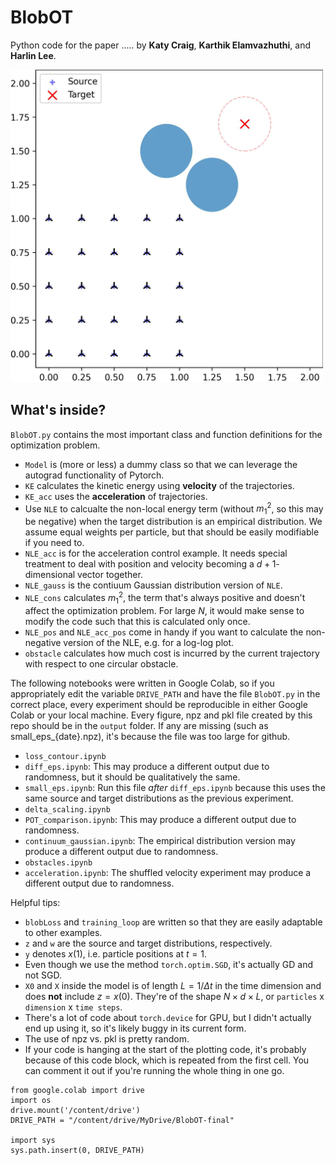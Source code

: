 # BlobOT

Python code for the paper ..... by **Katy Craig**, **Karthik Elamvazhuthi**, and **Harlin Lee**.


<img src="./output/obstacles/obstacles.gif"  width="500" height="500">


## What's inside?

`BlobOT.py` contains the most important class and function definitions for the optimization problem. 
- `Model` is (more or less) a dummy class so that we can leverage the autograd functionality of Pytorch. 
- `KE` calculates the kinetic energy using **velocity** of the trajectories.
- `KE_acc` uses the **acceleration** of trajectories.
- Use `NLE` to calcualte the non-local energy term (without $m_1^2$, so this may be negative) when the target distribution is an empirical distribution. We assume equal weights per particle, but that should be easily modifiable if you need to.
- `NLE_acc` is for the acceleration control example. It needs special treatment to deal with position and velocity becoming a $d+1$-dimensional vector together.
- `NLE_gauss` is the contiuum Gaussian distribution version of `NLE`.
- `NLE_cons` calculates $m_1^2$, the term that's always positive and doesn't affect the optimization problem. For large $N$, it would make sense to modify the code such that this is calculated only once.
- `NLE_pos` and `NLE_acc_pos` come in handy if you want to calculate the non-negative version of the NLE, e.g. for a log-log plot.
- `obstacle` calculates how much cost is incurred by the current trajectory with respect to one circular obstacle.

The following notebooks were written in Google Colab, so if you appropriately edit the variable `DRIVE_PATH` and have the file `BlobOT.py` in the correct place, every experiment should be reproducible in either Google Colab or your local machine. Every figure, npz and pkl file created by this repo should be in the `output` folder. If any are missing (such as small_eps_{date}.npz), it's because the file was too large for github. 
- `loss_contour.ipynb`
- `diff_eps.ipynb`: This may produce a different output due to randomness, but it should be qualitatively the same.
- `small_eps.ipynb`: Run this file *after* `diff_eps.ipynb` because this uses the same source and target distributions as the previous experiment.
- `delta_scaling.ipynb`
- `POT_comparison.ipynb`: This may produce a different output due to randomness.
- `continuum_gaussian.ipynb`: The empirical distribution version may produce a different output due to randomness.
- `obstacles.ipynb`
- `acceleration.ipynb`: The shuffled velocity experiment may produce a different output due to randomness.

Helpful tips:
- `blobLoss` and `training_loop` are written so that they are easily adaptable to other examples.
- `z` and `w` are the source and target distributions, respectively.
- `y` denotes $x(1)$, i.e. particle positions at $t=1$.
- Even though we use the method `torch.optim.SGD`, it's actually GD and not SGD.
- `X0` and `X` inside the model is of length $L = 1/\Delta t$ in the time dimension and does **not** include $z = x(0)$. They're of the shape $N \times d \times L$, or `particles` x `dimension` x `time steps`.
- There's a lot of code about `torch.device` for GPU, but I didn't actually end up using it, so it's likely buggy in its current form.
- The use of npz vs. pkl is pretty random.
- If your code is hanging at the start of the plotting code, it's probably because of this code block, which is repeated from the first cell. You can comment it out if you're running the whole thing in one go.
```
from google.colab import drive
import os
drive.mount('/content/drive')
DRIVE_PATH = "/content/drive/MyDrive/BlobOT-final"

import sys
sys.path.insert(0, DRIVE_PATH)
```

